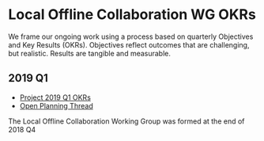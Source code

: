 # Local Offline Collaboration WG OKRs

We frame our ongoing work using a process based on quarterly Objectives and Key Results (OKRs). Objectives reflect outcomes that are challenging, but realistic. Results are tangible and measurable.

## 2019 Q1

- [Project 2019 Q1 OKRs](https://docs.google.com/spreadsheets/d/1BtOfd7s9oYO5iKsIorCpsm4QuQoIsoZzSz7GItE-9ys/edit#gid=427965902)
- [Open Planning Thread](https://github.com/ipfs/local-offline-collab/issues/5)

The Local Offline Collaboration Working Group was formed at the end of 2018 Q4
